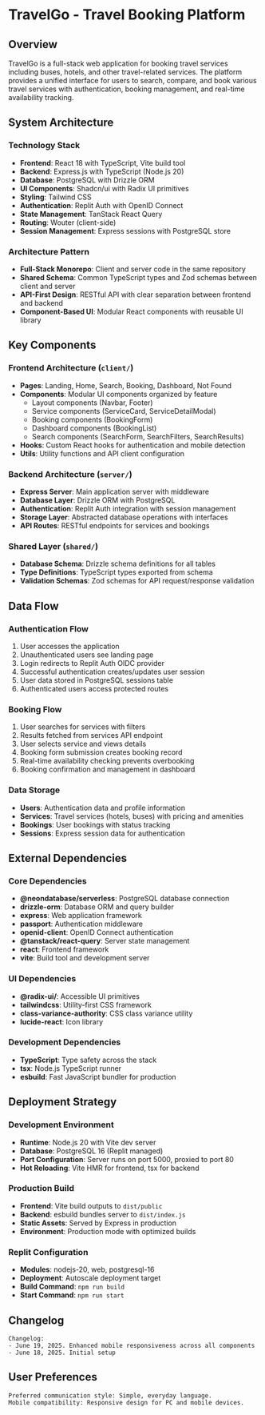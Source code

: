 # TravelGo - Travel Booking Platform

## Overview

TravelGo is a full-stack web application for booking travel services including buses, hotels, and other travel-related services. The platform provides a unified interface for users to search, compare, and book various travel services with authentication, booking management, and real-time availability tracking.

## System Architecture

### Technology Stack
- **Frontend**: React 18 with TypeScript, Vite build tool
- **Backend**: Express.js with TypeScript (Node.js 20)
- **Database**: PostgreSQL with Drizzle ORM
- **UI Components**: Shadcn/ui with Radix UI primitives
- **Styling**: Tailwind CSS
- **Authentication**: Replit Auth with OpenID Connect
- **State Management**: TanStack React Query
- **Routing**: Wouter (client-side)
- **Session Management**: Express sessions with PostgreSQL store

### Architecture Pattern
- **Full-Stack Monorepo**: Client and server code in the same repository
- **Shared Schema**: Common TypeScript types and Zod schemas between client and server
- **API-First Design**: RESTful API with clear separation between frontend and backend
- **Component-Based UI**: Modular React components with reusable UI library

## Key Components

### Frontend Architecture (`client/`)
- **Pages**: Landing, Home, Search, Booking, Dashboard, Not Found
- **Components**: Modular UI components organized by feature
  - Layout components (Navbar, Footer)
  - Service components (ServiceCard, ServiceDetailModal)
  - Booking components (BookingForm)
  - Dashboard components (BookingList)
  - Search components (SearchForm, SearchFilters, SearchResults)
- **Hooks**: Custom React hooks for authentication and mobile detection
- **Utils**: Utility functions and API client configuration

### Backend Architecture (`server/`)
- **Express Server**: Main application server with middleware
- **Database Layer**: Drizzle ORM with PostgreSQL
- **Authentication**: Replit Auth integration with session management
- **Storage Layer**: Abstracted database operations with interfaces
- **API Routes**: RESTful endpoints for services and bookings

### Shared Layer (`shared/`)
- **Database Schema**: Drizzle schema definitions for all tables
- **Type Definitions**: TypeScript types exported from schema
- **Validation Schemas**: Zod schemas for API request/response validation

## Data Flow

### Authentication Flow
1. User accesses the application
2. Unauthenticated users see landing page
3. Login redirects to Replit Auth OIDC provider
4. Successful authentication creates/updates user session
5. User data stored in PostgreSQL sessions table
6. Authenticated users access protected routes

### Booking Flow
1. User searches for services with filters
2. Results fetched from services API endpoint
3. User selects service and views details
4. Booking form submission creates booking record
5. Real-time availability checking prevents overbooking
6. Booking confirmation and management in dashboard

### Data Storage
- **Users**: Authentication data and profile information
- **Services**: Travel services (hotels, buses) with pricing and amenities
- **Bookings**: User bookings with status tracking
- **Sessions**: Express session data for authentication

## External Dependencies

### Core Dependencies
- **@neondatabase/serverless**: PostgreSQL database connection
- **drizzle-orm**: Database ORM and query builder
- **express**: Web application framework
- **passport**: Authentication middleware
- **openid-client**: OpenID Connect authentication
- **@tanstack/react-query**: Server state management
- **react**: Frontend framework
- **vite**: Build tool and development server

### UI Dependencies
- **@radix-ui/**: Accessible UI primitives
- **tailwindcss**: Utility-first CSS framework
- **class-variance-authority**: CSS class variance utility
- **lucide-react**: Icon library

### Development Dependencies
- **TypeScript**: Type safety across the stack
- **tsx**: Node.js TypeScript runner
- **esbuild**: Fast JavaScript bundler for production

## Deployment Strategy

### Development Environment
- **Runtime**: Node.js 20 with Vite dev server
- **Database**: PostgreSQL 16 (Replit managed)
- **Port Configuration**: Server runs on port 5000, proxied to port 80
- **Hot Reloading**: Vite HMR for frontend, tsx for backend

### Production Build
- **Frontend**: Vite build outputs to `dist/public`
- **Backend**: esbuild bundles server to `dist/index.js`
- **Static Assets**: Served by Express in production
- **Environment**: Production mode with optimized builds

### Replit Configuration
- **Modules**: nodejs-20, web, postgresql-16
- **Deployment**: Autoscale deployment target
- **Build Command**: `npm run build`
- **Start Command**: `npm run start`

## Changelog

```
Changelog:
- June 19, 2025. Enhanced mobile responsiveness across all components
- June 18, 2025. Initial setup
```

## User Preferences

```
Preferred communication style: Simple, everyday language.
Mobile compatibility: Responsive design for PC and mobile devices.
```